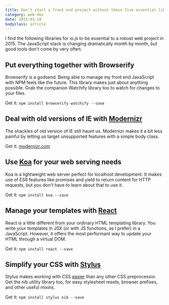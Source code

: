 ```yaml
---
title: Don't start a front end project without these five essential libraries
category: web-dev
date: 2015-03-10
bodyclass: article
---
```


I find the following libraries for io.js to be essential to a robust web project in 2015. The JavaScript stack is changing dramatically month by month, but good tools don't come by very often.

## Put everything together with Browserify

Browserify is a godsend. Being able to manage my front end JavaScript with NPM feels like the future. This library makes just about anything possible. Grab the companion Watchify library too to watch for changes to your files.

Get it: `npm install browserify watchify --save`

## Deal with old versions of IE with [Modernizr](http://modernizr.com/)

The shackles of old version of IE still haunt us. Modernizr makes it a bit less painful by letting us target unsupported features with a simple body class.

Get it: [modernizr.com](http://modernizr.com/)

## Use [Koa](http://koajs.com/) for your web serving needs

Koa is a lightweight web server perfect for localhost development. It makes use of ES6 features like promises and yield to return content for HTTP requests, but you don't have to learn about that to use it.

Get it: `npm install koa --save`

## Manage your templates with [React](http://facebook.github.io/react/)

React is a little different from your ordinary HTML templating library. You write your templates in JSX (or with JS functions, as I prefer) in a JavaScript. However, it offers the most performant way to update your HTML through a virtual DOM.

Get it: `npm install react --save`

## Simplify your CSS with [Stylus](http://learnboost.github.io/stylus/)

Stylus makes working with CSS [easier](../stylus-the-revolutionary-successor-to-css) than any other CSS preprocessor. Get the nib utility library too, for easy stylesheet resets, browser prefixes, and other useful mixins.

Get it: `npm install stylus nib --save`
